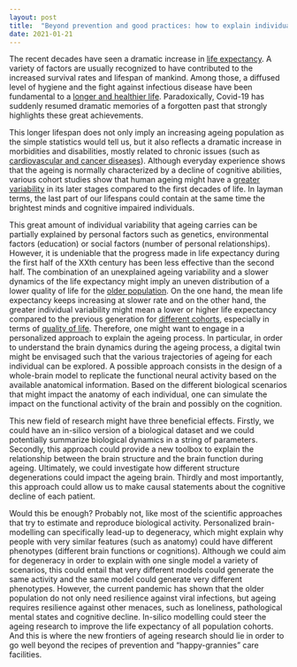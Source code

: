 ```yaml
---
layout: post
title:  "Beyond prevention and good practices: how to explain individual variability in ageing"
date: 2021-01-21
---
```


The recent decades have seen a dramatic increase in <a target="_blank" href="https://www.ncbi.nlm.nih.gov/pmc/articles/PMC4861644/">life expectancy</a>. A variety of factors are usually recognized to have contributed to the increased survival rates and lifespan of mankind. Among those, a diffused level of hygiene and the fight against infectious disease have been fundamental to a <a target="_blank" href="https://www.ncbi.nlm.nih.gov/pmc/articles/PMC4328740/">longer and healthier life</a>. Paradoxically, Covid-19 has suddenly resumed dramatic memories of a forgotten past that strongly highlights these great achievements.

This longer lifespan does not only imply an increasing ageing population as the simple statistics would tell us, but it also reflects a dramatic increase in morbidities and disabilities, mostly related to chronic issues (such as <a target="_blank" href="https://www.ncbi.nlm.nih.gov/pmc/articles/PMC4861644/">cardiovascular and cancer diseases</a>). Although everyday experience shows that the ageing is normally characterized by a decline of cognitive abilities, various cohort studies show that human ageing might have a <a target="_blank" href="https://www.frontiersin.org/articles/10.3389/fnagi.2014.00149/full">greater variability</a> in its later stages compared to the first decades of life. In layman terms, the last part of our lifespans could contain at the same time the brightest minds and cognitive impaired individuals.

This great amount of individual variability that ageing carries can be partially explained by personal factors such as genetics, environmental factors (education) or social factors (number of personal relationships). However, it is undeniable that the progress made in life expectancy during the first half of the XXth century has been less effective than the second half. The combination of an unexplained ageing variability and a slower dynamics of the life expectancy might imply an uneven distribution of a lower quality of life for the <a target="_blank" href="https://www.nature.com/articles/s41467-019-08500-x">older population</a>. On the one hand, the mean life expectancy keeps increasing at slower rate and on the other hand, the greater individual variability might mean a lower or higher life expectancy compared to the previous generation for <a target="_blank" href="https://genus.springeropen.com/articles/10.1186/s41118-019-0055-0">different cohorts</a>, especially in terms of <a target="_blank" href="https://www.ncbi.nlm.nih.gov/pmc/articles/PMC4328740/">quality of life</a>. Therefore, one might want to engage in a personalized approach to explain the ageing process. In particular, in order to understand the brain dynamics during the ageing process, a digital twin might be envisaged such that the various trajectories of ageing for each individual can be explored. A possible approach consists in the design of a whole-brain model to replicate the functional neural activity based on the available anatomical information. Based on the different biological scenarios that might impact the anatomy of each individual, one can simulate the impact on the functional activity of the brain and possibly on the cognition.

This new field of research might have three beneficial effects. Firstly, we could have an in-silico version of a biological dataset and we could potentially summarize biological dynamics in a string of parameters. Secondly, this approach could provide a new toolbox to explain the relationship between the brain structure and the brain function during ageing. Ultimately, we could investigate how different structure degenerations could impact the ageing brain. Thirdly and most importantly, this approach could allow us to make causal statements about the cognitive decline of each patient. 

Would this be enough? Probably not, like most of the scientific approaches that try to estimate and reproduce biological activity. Personalized brain-modelling can specifically lead-up to degeneracy, which might explain why people with very similar features (such as anatomy) could have different phenotypes (different brain functions or cognitions). Although we could aim for degeneracy in order to explain with one single model a variety of scenarios, this could entail that very different models could generate the same activity and the same model could generate very different phenotypes. However, the current pandemic has shown that the older population do not only need resilience against viral infections, but ageing requires resilience against other menaces, such as loneliness, pathological mental states and cognitive decline. In-silico modelling could steer the ageing research to improve the life expectancy of all population cohorts. And this is where the new frontiers of ageing research should lie in order to go well beyond the recipes of prevention and “happy-grannies” care facilities.




